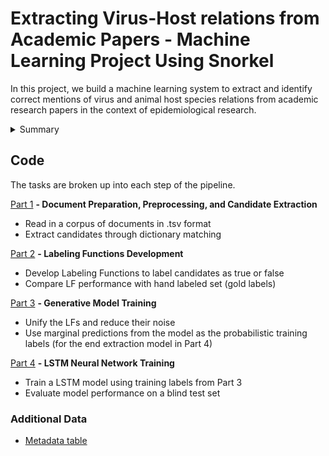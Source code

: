 # Extracting Virus-Host relations from Academic Papers - Machine Learning Project Using Snorkel

In this project, we build a machine learning system to extract and identify correct mentions of virus and animal host species relations from academic research papers in the context of epidemiological research.

<details><summary>Summary</summary>
<p>
Considering a large majority of infectious diseases are spread from animals to humans, zoonotic diseases have become an important topic of study and the subject of many research studies. Various species of viruses, such as Flaviviruses, may cause the outbreak of viral zoonotic disease. Hence, the relations between viral and animal host species are major factors in understanding the transmission and characteristics of zoonotic diseases. Natural Language Processing extraction techniques can be used to identify species-level mentions of viral-host relations in academic text. 

  In this project, we build a system to extract and identify correct mentions of virus and animal host species from academic research papers. The goal of such methods is to provide insights into the scientific writing and international research conducted on species linked to zoonotic disease. After extracting frequencies of the mentions of specific viral-host relations, we use supervised machine learning techniques to label entity pairs as having positive or negative associations. 

  One challenge in the way of applying supervised learning methods is the creation of large, labeled training sets. In our project, we require training sets of confirmed viral and host species relations. Hence, we use data programming by way of a training set creation package called Snorkel (created by HazyResearch from Stanford Dawn project) to create training set. The training sets are noisy, machine labeled sets created by applying user-defined heuristics, called labeling functions, to extracted candidate pairs. A generative model is deployed to unify the labeling functions and reduce noise in the final training set. Finally, end extraction is performed by an LSTM model to predict correct relation mentions.    
</p>
</details>


## Code

The tasks are broken up into each step of the pipeline. 


[Part 1](snorkel_part_1.ipynb)
**- Document Preparation, Preprocessing, and Candidate Extraction**
- Read in a corpus of documents in .tsv format
- Extract candidates through dictionary matching

[Part 2](snorkel_part_2.ipynb)
**- Labeling Functions Development**
- Develop Labeling Functions to label candidates as true or false
- Compare LF performance with hand labeled set (gold labels)

[Part 3](snorkel_part_3.ipynb)
**- Generative Model Training**
- Unify the LFs and reduce their noise
- Use marginal predictions from the model as the probabilistic training labels (for the end extraction model in Part 4)

[Part 4](snorkel_part_4.ipynb)
**- LSTM Neural Network Training**
- Train a LSTM model using training labels from Part 3
- Evaluate model performance on a blind test set

### Additional Data
- [Metadata table](https://github.com/EricaXia/snorkel/blob/master/metadata.tsv) 


